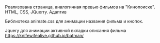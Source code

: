 Реализована страница, аналогичная превью фильмов на "Кинопоиске". 
HTML, CSS, JQuerry. Адаптив

Библиотека animate.css для анимации названия фильма и кнопок.

Jquery для анимации активной вкладки описания фильма
https://knifewifealive.github.io/batman/